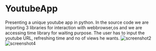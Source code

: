 # YoutubeApp
Presenting a unique youtube app in python. In the source code we are importing 3 libraries for interaction with webbrowser,os and we are accessing time library for waiting purpose. The user has to input the youtube URL, refreshing time and no of views he wants.
![screenshot2](https://cloud.githubusercontent.com/assets/18600300/17454817/d19b75ea-5bc1-11e6-991b-7aa3cd8fd237.jpg)
![screenshot4](https://cloud.githubusercontent.com/assets/18600300/17423212/c87e7c82-5ad6-11e6-8a12-c40f0ecd312f.png)
